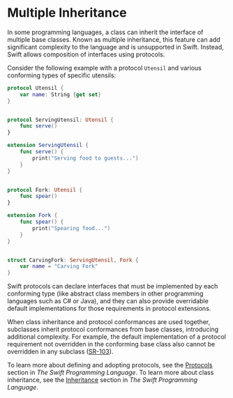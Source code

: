 # Multiple Inheritance

In some programming languages, a class can inherit the interface of multiple base classes. Known as multiple inheritance, this feature can add significant complexity to the language and is unsupported in Swift. Instead, Swift allows composition of interfaces using protocols.

Consider the following example with a protocol `Utensil` and various conforming types of specific utensils:

```swift
protocol Utensil { 
    var name: String {get set}
} 


protocol ServingUtensil: Utensil {
    func serve()
} 

extension ServingUtensil {
    func serve() {
        print("Serving food to guests...")
    }
}


protocol Fork: Utensil {
    func spear()
}

extension Fork {
    func spear() { 
        print("Spearing food...")
    }
}


struct CarvingFork: ServingUtensil, Fork {
    var name = "Carving Fork"
}
```

Swift protocols can declare interfaces that must be implemented by each conforming type (like abstract class members in other programming languages such as C# or Java), and they can also provide overridable default implementations for those requirements in protocol extensions.

When class inheritance and protocol conformances are used together, subclasses inherit protocol conformances from base classes, introducing additional complexity. For example, the default implementation of a protocol requirement not overridden in the conforming base class also cannot be overridden in any subclass ([SR-103](https://bugs.swift.org/browse/SR-103)).

To learn more about defining and adopting protocols, see the [Protocols](https://docs.swift.org/swift-book/LanguageGuide/Protocols.html) section in _The Swift Programming Language_. To learn more about class inheritance, see the [Inheritance](https://docs.swift.org/swift-book/LanguageGuide/Inheritance.html) section in _The Swift Programming Language_.
